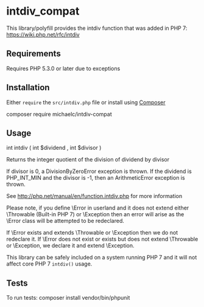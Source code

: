 # intdiv_compat
This library/polyfill provides the intdiv function that was added in PHP 7: https://wiki.php.net/rfc/intdiv

## Requirements

Requires PHP 5.3.0 or later due to exceptions

## Installation

Either `require` the `src/intdiv.php` file or install using [Composer](https://getcomposer.org/)

  composer require michaelc/intdiv-compat
  
## Usage

  int intdiv ( int $dividend , int $divisor )

Returns the integer quotient of the division of dividend by divisor

If divisor is 0, a DivisionByZeroError exception is thrown. If the dividend is PHP_INT_MIN and
the divisor is -1, then an ArithmeticError exception is thrown.

See http://php.net/manual/en/function.intdiv.php for more information

Please note, if you define \Error in userland and it does not extend either \Throwable (Built-in
PHP 7) or \Exception then an error will arise as the \Error class will be attempted to be redeclared.

If \Error exists and extends \Throwable or \Exception then we do not redeclare it. If \Error does not
exist or exists but does not extend \Throwable or \Exception, we declare it and extend \Exception.

This library can be safely included on a system running PHP 7 and it will not affect core PHP 7 `intdiv()` usage.

## Tests

To run tests:
  composer install
  vendor/bin/phpunit
